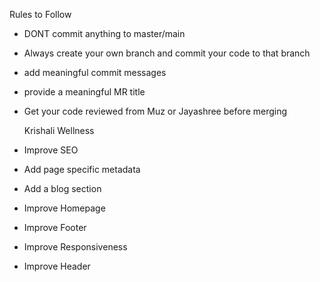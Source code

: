 
Rules to Follow
- DONT commit anything to master/main
- Always create your own branch and commit your code to that branch
- add meaningful commit messages
- provide a meaningful MR title
- Get your code reviewed from Muz or Jayashree before merging




  Krishali Wellness
- Improve SEO
- Add page specific metadata
- Add a blog section
- Improve Homepage
- Improve Footer
- Improve Responsiveness
- Improve Header
